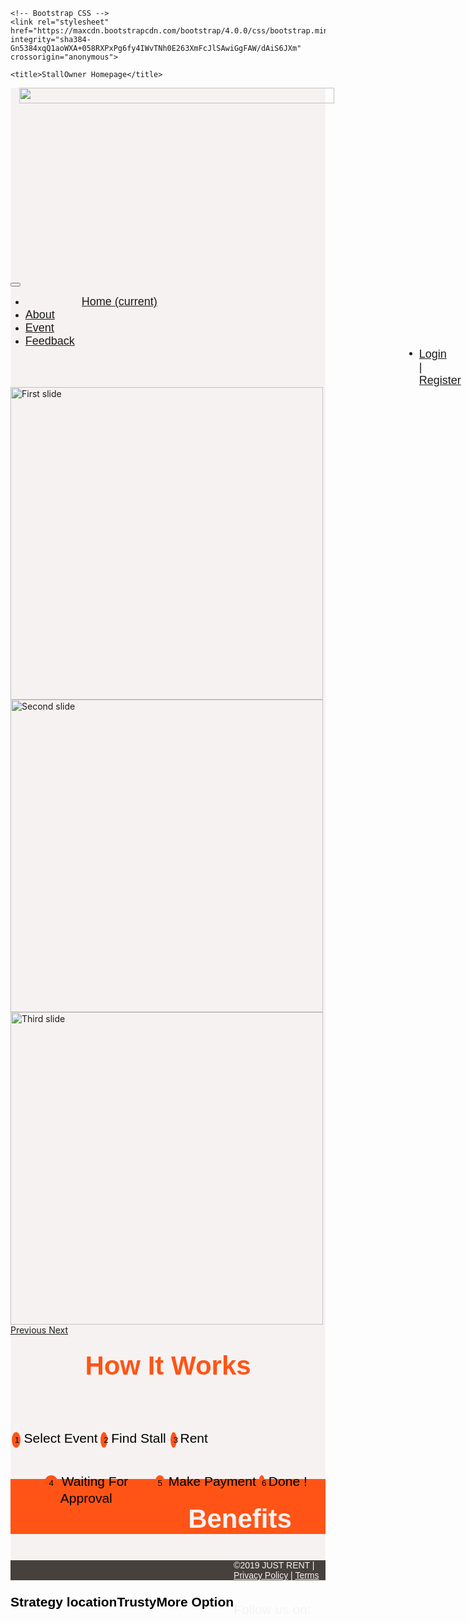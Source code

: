 
<link rel="stylesheet" href="https://use.fontawesome.com/releases/v5.0.13/css/all.css" integrity="sha384-DNOHZ68U8hZfKXOrtjWvjxusGo9WQnrNx2sqG0tfsghAvtVlRW3tvkXWZh58N9jp" crossorigin="anonymous">

<style>

    .big-container
    {
    	background-color: #f7f2f2;
    }

/*	.navbar navbar-expand-lg navbar-light bg-light
	{
		background-color: #f7f2f2;
		font-family: 'Cairo', sans-serif;
		font-size: 20px;
		color: black;
	}*/

	@media only screen and (max-width: 1633px) {
    .logo
    {width: 100%}
    }

	.nav-item
	{
		margin-right: em;
	}
	
	.nav-link:hover 
	{
		
	}

	.middle-1
	{
         background-color: #f7f2f2;
	}

	.col-md-4
	{
		display: inline-block;
		float: left;
		text-align: center;
	}

	.btn-number
	{
		width:10%;
		border:none;
		padding:5px;
		border-radius: 10px;
		background-color:#ff5416;
		border-radius: 80%;
	}

	.btn-number:hover
	{
		background-color: #f49950;
	}

	p
	{ 
		font-size: 1.5em;
		font-family: 'Cairo', sans-serif;
		color: black;
	}
	
</style>

<!doctype html>
<html lang="en">
  <head>
    <!-- Required meta tags -->
    <meta charset="utf-8">
    <meta name="viewport" content="width=device-width, initial-scale=1, shrink-to-fit=no">

    <!-- Bootstrap CSS -->
    <link rel="stylesheet" href="https://maxcdn.bootstrapcdn.com/bootstrap/4.0.0/css/bootstrap.min.css" integrity="sha384-Gn5384xqQ1aoWXA+058RXPxPg6fy4IWvTNh0E263XmFcJlSAwiGgFAW/dAiS6JXm" crossorigin="anonymous">

    <title>StallOwner Homepage</title>
  </head>
  <body>
    <div class="big-container">
    <nav class="navbar navbar-expand-lg navbar-light bg-light">
  <a class="navbar-brand" href="#" style="width: 10%;">
  	<div class="logo-image" style="width: 100%;">
  		<img src="images/justrentlogo2.png" class="logo" style="width: 100%; height: 8%; margin-left: 1em;">
  	</div>
  </a>
  <button class="navbar-toggler" type="button" data-toggle="collapse" data-target="#navbarNavDropdown" aria-controls="navbarNavDropdown" aria-expanded="false" aria-label="Toggle navigation">
    <span class="navbar-toggler-icon"></span>
  </button>
  <div class="collapse navbar-collapse" id="navbarNavDropdown">
    <ul class="navbar-nav">
      <li class="nav-item">
        <a class="nav-link" href="StallOwner_Homepage.html" style="margin-left: 5em;font-size: 18px;
		font-family: 'Cairo', sans-serif;">Home <span class="sr-only">(current)</span></a>
      </li>
      <li class="nav-item">
        <a class="nav-link" href="#"style="margin-left:em;font-size: 18px;
		font-family: 'Cairo', sans-serif;">About</a>
      </li>
      <li class="nav-item">
        <a class="nav-link" href="#"style="margin-left: em;font-size: 18px;
		font-family: 'Cairo', sans-serif;">Event</a>
      </li>
      <li class="nav-item">
        <a class="nav-link" href="#"style="margin-left: em;font-size: 18px;
		font-family: 'Cairo', sans-serif;">Feedback</a>
      </li>
      <li class="nav-item" style="margin-left: 45em;">
          <a class="nav-link" href="#"style="margin-left: em;font-size: 18px;
		font-family: 'Cairo', sans-serif;float: left;"> Login |</a>
		  <a class="nav-link" href="#" style="margin-left:em;font-size: 18px;
		font-family: 'Cairo', sans-serif; float: left;">Register </a>
      </li>
      <!-- <li class="nav-item dropdown">
        <a class="nav-link dropdown-toggle" href="#" id="navbarDropdownMenuLink" data-toggle="dropdown" aria-haspopup="true" aria-expanded="false">
          Login
        </a>
        <div class="dropdown-menu" aria-labelledby="navbarDropdownMenuLink">
          <a class="dropdown-item" href="#">Profile</a>
          <a class="dropdown-item" href="#">Check Status</a>
          <a class="dropdown-item" href="#">Transaction History</a>
          <a class="dropdown-item" href="#">Log out</a>
        </div>
      </li> -->
      
    </ul>
  </div>
</nav>

<div id="carouselExampleIndicators" class="carousel slide" data-ride="carousel" style="position: relative; ">
  <div id="carouselExampleControls" class="carousel slide" data-ride="carousel">
  <div class="carousel-inner">
    <div class="carousel-item active">
      <img class="d-block w-100" src="images/Food-Stands-at-Summer-Festival-in-Japan.jpg" style="height: 500px;" alt="First slide">
    </div>
    <div class="carousel-item">
      <img class="d-block w-100" src="images/maxresdefault.jpg" style="height: 500px;" alt="Second slide">
    </div>
    <div class="carousel-item">
      <img class="d-block w-100" src="images/Ohio_State_Fair_Picture_1_0.jpg" style="height: 500px;" alt="Third slide">
    </div>
  </div>
  <a class="carousel-control-prev" href="#carouselExampleControls" role="button" data-slide="prev">
    <span class="carousel-control-prev-icon" aria-hidden="true"></span>
    <span class="sr-only">Previous</span>
  </a>
  <a class="carousel-control-next" href="#carouselExampleControls" role="button" data-slide="next">
    <span class="carousel-control-next-icon" aria-hidden="true"></span>
    <span class="sr-only">Next</span>
  </a>
</div>

<div class="middle-1">
	<p class="middle-1-title" style="color: #ff5416;text-align: center;margin-top: 5%;font-size: 3em;font-weight: bold;">How It Works</p>
	<br>
	<div class="container-fluid">
		<div class="row">
		    <div class="col-md-4" >
		    	<p><button class="btn-number">1</button> Select Event</p>
		    </div>
		    <div class="col-md-4">
		    	<p><button class="btn-number">2</button> Find Stall </p>
		    </div>
		    <div class="col-md-4">
		    	<p><button class="btn-number">3</button> Rent</p>
		    </div>
		</div>
	</div>
	<br>
	<br>
    <br>
	<div class="container-fluid"style="background-color: #f7f2f2;">
		<div class="row" style="margin-left: 2.5%;">
		    <div class="col-md-4" >
		    	<p><button class="btn-number">4</button> Waiting For Approval</p>
		    </div>
		    <div class="col-md-4">
		    	<p><button class="btn-number">5</button> Make Payment</p>
		    </div>
		    <div class="col-md-4">
		    	<p><button class="btn-number">6</button> Done !</p>
		    </div>
		</div>
	</div>
</div>

<br>

<div class="middle-2" style="background-color: #ff5416;margin-top: 6%;">
	<p class="middle-2-title" style="color: #f7f2f2;text-align: center;margin-top: 5%;font-size: 3em;font-weight: bold;">Benefits</p>
	<div class="container-fluid">
		<div class="row">
			<div class="col-md-4">
				<i class="fas fa-map-marker-alt" style="text-align: center;font-size: 500%;"></i>
				<br><br>
				<p style="font-weight: 600;">Strategy location</p>
			</div>
			<div class="col-md-4">
				<i class="fas fa-handshake" style="text-align: center;font-size: 500%;"></i>
				<br><br>
				<p style="font-weight: 600;">Trusty</p>
			</div>
			<div class="col-md-4">
				<i class="fas fa-store-alt" style="text-align: center;font-size: 500%;"></i>
				<br><br>
				<p style="font-weight: 600;">More Option</p>
			</div>
		</div>
	</div>
</div>
<div class="footer" style="background-color: #47413e;">
	<div class="container-fluid">
		<div class="row">
			<div class="col-md-8">
				<p style="font-size: 1em;margin-top: 6%;color: #f7f2f2;">&copy2019 JUST RENT | <a href="#" style="color: #f7f2f2;;font-size: 1em;">Privacy Policy</a> | 
					<a href="#" style="color: #f7f2f2;font-size: 1em;">Terms</a></p>
			</div>
			<div class="col-md-4">
				<p style="color: #f7f2f2;">Follow us on:</p>
				<a href="#" style="color: #1877f2;"><i class="fab fa-facebook" style="font-size: 250%;"></i></a>
				<a href="#" style="color: #c32aa3;"><i class="fab fa-instagram" style="font-size: 250%;"></i></a>
				<a href="#" style="color: #ff0000;"><i class="fab fa-youtube" style="font-size: 250%;"></i></a>
				<a href="#" style="color: #1da1f2"><i class="fab fa-twitter" style="font-size: 250%;"></i></a>
			</div>
		</div>
	</div>
		
			
</div>
    <!-- Optional JavaScript -->
    <!-- jQuery first, then Popper.js, then Bootstrap JS -->
    <script src="https://code.jquery.com/jquery-3.2.1.slim.min.js" integrity="sha384-KJ3o2DKtIkvYIK3UENzmM7KCkRr/rE9/Qpg6aAZGJwFDMVNA/GpGFF93hXpG5KkN" crossorigin="anonymous"></script>
    <script src="https://cdnjs.cloudflare.com/ajax/libs/popper.js/1.12.9/umd/popper.min.js" integrity="sha384-ApNbgh9B+Y1QKtv3Rn7W3mgPxhU9K/ScQsAP7hUibX39j7fakFPskvXusvfa0b4Q" crossorigin="anonymous"></script>
    <script src="https://maxcdn.bootstrapcdn.com/bootstrap/4.0.0/js/bootstrap.min.js" integrity="sha384-JZR6Spejh4U02d8jOt6vLEHfe/JQGiRRSQQxSfFWpi1MquVdAyjUar5+76PVCmYl" crossorigin="anonymous"></script>
    </div>
  </body>
</html>
